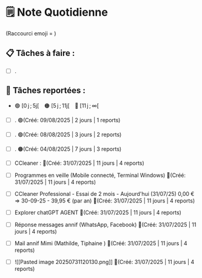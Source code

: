 # 🗒️ Note Quotidienne

(Raccourci emoji = )

## 📋 Tâches à faire :

- [ ] .


## 📌 Tâches reportées :

- 🟢 [0 j ; 5j[ 🟠 [5 j ; 11j[ 🔴 [11 j ; ∞[


- [ ] . 🟢(Créé: 09/08/2025 | 2 jours | 1 reports)
- [ ] . 🟢(Créé: 08/08/2025 | 3 jours | 2 reports)
- [ ] . 🟠(Créé: 04/08/2025 | 7 jours | 3 reports)
- [ ] CCleaner : 🔴(Créé: 31/07/2025 | 11 jours | 4 reports)
- [ ] Programmes en veille (Mobile connecté, Terminal Windows) 🔴(Créé: 31/07/2025 | 11 jours | 4 reports)
- [ ] CCleaner Professional - Essai de 2 mois - Aujourd'hui (31/07/25) 0,00 € => 30-09-25 - 39,95 € (par an) 🔴(Créé: 31/07/2025 | 11 jours | 4 reports)
- [ ] Explorer chatGPT AGENT 🔴(Créé: 31/07/2025 | 11 jours | 4 reports)
- [ ] Réponse messages annif (WhatsApp, Facebook) 🔴(Créé: 31/07/2025 | 11 jours | 4 reports)
- [ ] Mail annif Mimi (Mathilde, Tiphaine ) 🔴(Créé: 31/07/2025 | 11 jours | 4 reports)
- [ ] ![[Pasted image 20250731120130.png]] 🔴(Créé: 31/07/2025 | 11 jours | 4 reports)




